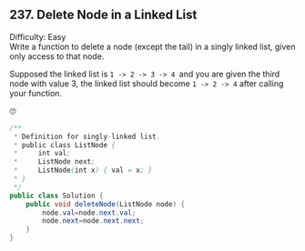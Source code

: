 ## 237. Delete Node in a Linked List
Difficulty: Easy  
Write a function to delete a node (except the tail) in a singly linked list, given only access to that node.

Supposed the linked list is `1 -> 2 -> 3 -> 4 `and you are given the third node with value 3, the linked list should become `1 -> 2 -> 4` after calling your function.

🙄
```java
/**
 * Definition for singly-linked list.
 * public class ListNode {
 *     int val;
 *     ListNode next;
 *     ListNode(int x) { val = x; }
 * }
 */
public class Solution {
    public void deleteNode(ListNode node) {
        node.val=node.next.val;
        node.next=node.next.next;
    }
}
```